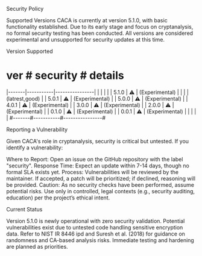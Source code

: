 Security Policy

Supported Versions
CACA is currently at version 5.1.0, with basic functionality established. Due to its early stage and focus on cryptanalysis, no formal security testing has been conducted. All versions are considered experimental and unsupported for security updates at this time.

Version
Supported
#  ver  #  security #    details     #
|-------|-----------|----------------|
|       |           |                |
| 5.1.0 | :warning: | (Experimental) |
|       |           | (latrest,good) |
| 5.0.1 | :warning: | (Experimental) |
| 5.0.0 | :warning: | (Experimental) |
| 4.0.1 | :warning: | (Experimental) |
| 3.0.0 | :warning: | (Experimental) |
| 2.0.0 | :warning: | (Experimental) |
| 0.1.0 | :warning: | (Experimental) |
| 0.0.1 | :warning: | (Experimental) |
|       |           |                |
#-------#-----------#----------------#

Reporting a Vulnerability

Given CACA's role in cryptanalysis, security is critical but untested. If you identify a vulnerability:

Where to Report: Open an issue on the GitHub repository with the label "security".
Response Time: Expect an update within 7-14 days, though no formal SLA exists yet.
Process: Vulnerabilities will be reviewed by the maintainer. If accepted, a patch will be prioritized; if declined, reasoning will be provided.
Caution: As no security checks have been performed, assume potential risks. Use only in controlled, legal contexts (e.g., security auditing, education) per the project’s ethical intent.


Current Status

Version 5.1.0 is newly operational with zero security validation. Potential vulnerabilities exist due to untested code handling sensitive encryption data. Refer to NIST IR 8446 ipd and Suresh et al. (2018) for guidance on randomness and CA-based analysis risks. Immediate testing and hardening are planned as priorities.
